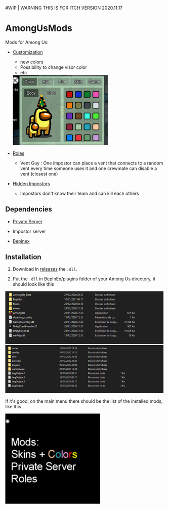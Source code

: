 #WIP |  WARNING THIS IS FOR ITCH VERSION 2020.11.17

# AmongUsMods
Mods for Among Us:

* [Customization](https://github.com/jloro/AmongUsMods/blob/main/Customization.md)

  * new colors
  * Possibility to change visor color
  * etc
  <img src="/Ressources/colors_visors.gif" width="300">

* [Roles](https://github.com/jloro/AmongUsMods/blob/main/Roles.md)
  
  * Vent Guy : One impostor can place a vent that connects to a random vent every time someone uses it and one crewmate can disable a vent (closest one)

* [Hidden Impostors](https://github.com/jloro/AmongUsMods/blob/main/HiddenImpostors.md)

  * Impostors don't know their team and can kill each others

## Dependencies

* [Private Server](https://github.com/jloro/AmongUsMods/blob/main/PrivateServer.md)

* Impostor server

* [Bepinex](https://github.com/jloro/AmongUsMods/blob/main/InstallBepInEx.md)

## Installation

1. Download in [releases](https://github.com/jloro/AmongUsMods/releases/tag/1.0) the `.dll`.

2. Put the `.dll` in BepInEx/plugins folder of your Among Us directory, it should look like this

<img src="/Ressources/rootFolder.PNG" width="500">
<img src="/Ressources/rootFolder_bepinex.PNG" width="500">

If it's good, on the main menu there should be the list of the installed mods, like this

<img src="/Ressources/Installed.PNG" width="300">
